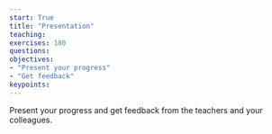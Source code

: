 ```yaml
---
start: True
title: "Presentation"
teaching: 
exercises: 180
questions:
objectives:
- "Present your progress"
- "Get feedback"
keypoints:
---
```


Present your progress and get feedback from the teachers and your colleagues.
